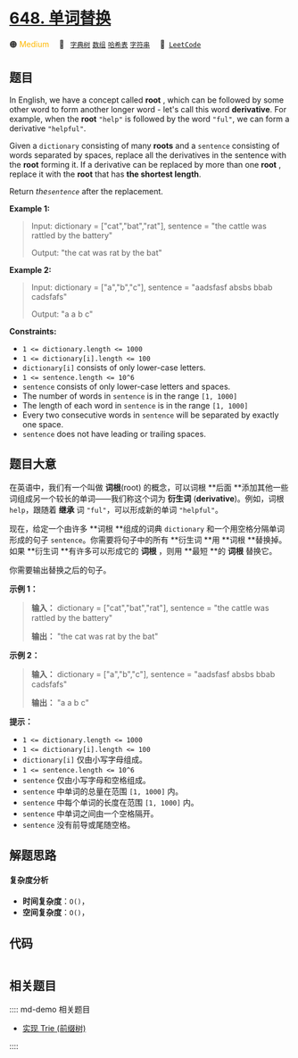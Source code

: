 # [648. 单词替换](https://leetcode.com/problems/replace-words)

🟠 <font color=#ffb800>Medium</font>&emsp; 🔖&ensp; [`字典树`](/leetcode/outline/tag/trie.md) [`数组`](/leetcode/outline/tag/array.md) [`哈希表`](/leetcode/outline/tag/hash-table.md) [`字符串`](/leetcode/outline/tag/string.md)&emsp; 🔗&ensp;[`LeetCode`](https://leetcode.com/problems/replace-words)


## 题目

In English, we have a concept called **root** , which can be followed by some
other word to form another longer word - let's call this word **derivative**.
For example, when the **root** `"help"` is followed by the word `"ful"`, we
can form a derivative `"helpful"`.

Given a `dictionary` consisting of many **roots** and a `sentence` consisting
of words separated by spaces, replace all the derivatives in the sentence with
the **root** forming it. If a derivative can be replaced by more than one
**root** , replace it with the **root** that has **the shortest length**.

Return _the`sentence`_ after the replacement.



**Example 1:**

> Input: dictionary = ["cat","bat","rat"], sentence = "the cattle was rattled by the battery"
> 
> Output: "the cat was rat by the bat"

**Example 2:**

> Input: dictionary = ["a","b","c"], sentence = "aadsfasf absbs bbab cadsfafs"
> 
> Output: "a a b c"

**Constraints:**

  * `1 <= dictionary.length <= 1000`
  * `1 <= dictionary[i].length <= 100`
  * `dictionary[i]` consists of only lower-case letters.
  * `1 <= sentence.length <= 10^6`
  * `sentence` consists of only lower-case letters and spaces.
  * The number of words in `sentence` is in the range `[1, 1000]`
  * The length of each word in `sentence` is in the range `[1, 1000]`
  * Every two consecutive words in `sentence` will be separated by exactly one space.
  * `sentence` does not have leading or trailing spaces.


## 题目大意

在英语中，我们有一个叫做 **词根**(root) 的概念，可以词根 **后面  **添加其他一些词组成另一个较长的单词——我们称这个词为 **衍生词**
(**derivative**)。例如，词根 `help`，跟随着 **继承** 词 `"ful"`，可以形成新的单词 `"helpful"`。

现在，给定一个由许多 **词根  **组成的词典 `dictionary` 和一个用空格分隔单词形成的句子 `sentence`。你需要将句子中的所有
**衍生词  **用 **词根  **替换掉。如果 **衍生词  **有许多可以形成它的 **词根** ，则用 **最短  **的 **词根** 替换它。

你需要输出替换之后的句子。



**示例 1：**

> 
> 
> 
> 
> 
> **输入：** dictionary = ["cat","bat","rat"], sentence = "the cattle was rattled by the battery"
> 
> **输出：** "the cat was rat by the bat"
> 
> 

**示例 2：**

> 
> 
> 
> 
> 
> **输入：** dictionary = ["a","b","c"], sentence = "aadsfasf absbs bbab cadsfafs"
> 
> **输出：** "a a b c"
> 
> 



**提示：**

  * `1 <= dictionary.length <= 1000`
  * `1 <= dictionary[i].length <= 100`
  * `dictionary[i]` 仅由小写字母组成。
  * `1 <= sentence.length <= 10^6`
  * `sentence` 仅由小写字母和空格组成。
  * `sentence` 中单词的总量在范围 `[1, 1000]` 内。
  * `sentence` 中每个单词的长度在范围 `[1, 1000]` 内。
  * `sentence` 中单词之间由一个空格隔开。
  * `sentence` 没有前导或尾随空格。




## 解题思路

#### 复杂度分析

- **时间复杂度**：`O()`，
- **空间复杂度**：`O()`，

## 代码

```javascript

```

## 相关题目

:::: md-demo 相关题目
- [实现 Trie (前缀树)](https://leetcode.com/problems/implement-trie-prefix-tree)

::::

